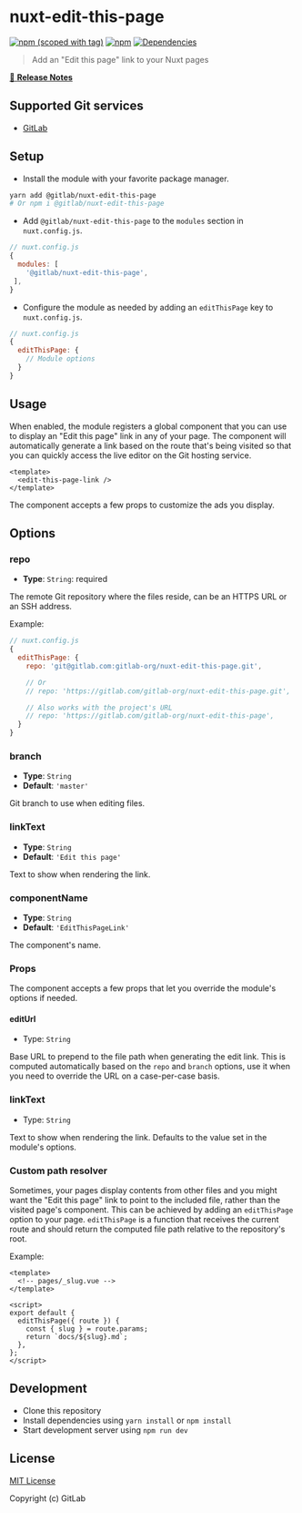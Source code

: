 # nuxt-edit-this-page

[![npm (scoped with tag)](https://img.shields.io/npm/v/@gitlab/nuxt-edit-this-page/latest.svg?style=flat-square)](https://npmjs.com/package/@gitlabnuxt-/edit-this-page)
[![npm](https://img.shields.io/npm/dt/@gitlab/nuxt-edit-this-page.svg?style=flat-square)](https://npmjs.com/package/@gitlab/nuxt-edit-this-page)
[![Dependencies](https://david-dm.org/gitlabinc/nuxt-edit-this-page/status.svg?style=flat-square)](https://david-dm.org/gitlabinc/nuxt-edit-this-page)

> Add an "Edit this page" link to your Nuxt pages

[📖 **Release Notes**](./CHANGELOG.md)

## Supported Git services

- [GitLab](https://gitlab.com/)

## Setup

- Install the module with your favorite package manager.

```sh
yarn add @gitlab/nuxt-edit-this-page
# Or npm i @gitlab/nuxt-edit-this-page
```

- Add `@gitlab/nuxt-edit-this-page` to the `modules` section in `nuxt.config.js`.

```js
// nuxt.config.js
{
  modules: [
    '@gitlab/nuxt-edit-this-page',
 ],
}
```

- Configure the module as needed by adding an `editThisPage` key to `nuxt.config.js`.

```js
// nuxt.config.js
{
  editThisPage: {
    // Module options
  }
}
```

## Usage

When enabled, the module registers a global component that you can use to display an "Edit this page" link in any of your page. The component will automatically generate a link based on the route that's being visited so that you can quickly access the live editor on the Git hosting service.

```vue
<template>
  <edit-this-page-link />
</template>
```

The component accepts a few props to customize the ads you display.

## Options

### repo

- **Type**: `String`: required

The remote Git repository where the files reside, can be an HTTPS URL or an SSH address.

Example:

```js
// nuxt.config.js
{
  editThisPage: {
    repo: 'git@gitlab.com:gitlab-org/nuxt-edit-this-page.git',

    // Or
    // repo: 'https://gitlab.com/gitlab-org/nuxt-edit-this-page.git',

    // Also works with the project's URL
    // repo: 'https://gitlab.com/gitlab-org/nuxt-edit-this-page',
  }
}
```

### branch

- **Type**: `String`
- **Default**: `'master'`

Git branch to use when editing files.

### linkText

- **Type**: `String`
- **Default**: `'Edit this page'`

Text to show when rendering the link.

### componentName

- **Type**: `String`
- **Default**: `'EditThisPageLink'`

The component's name.

### Props

The component accepts a few props that let you override the module's options if needed.

#### editUrl

- Type: `String`

Base URL to prepend to the file path when generating the edit link. This is computed automatically based on the `repo` and `branch` options, use it when you need to override the URL on a case-per-case basis.

### linkText

- Type: `String`

Text to show when rendering the link. Defaults to the value set in the module's options.

### Custom path resolver

Sometimes, your pages display contents from other files and you might want the "Edit this page" link to point to the included file, rather than the visited page's component. This can be achieved by adding an `editThisPage` option to your page. `editThisPage` is a function that receives the current route and should return the computed file path relative to the repository's root.

Example:


```vue
<template>
  <!-- pages/_slug.vue -->
</template>

<script>
export default {
  editThisPage({ route }) {
    const { slug } = route.params;
    return `docs/${slug}.md`;
  },
};
</script>
```

## Development

- Clone this repository
- Install dependencies using `yarn install` or `npm install`
- Start development server using `npm run dev`

## License

[MIT License](./LICENSE)

Copyright (c) GitLab
